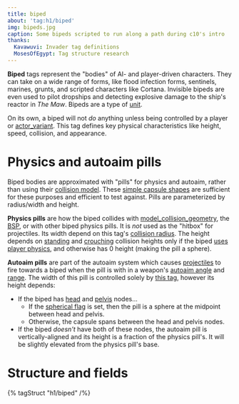 ```yaml
---
title: biped
about: 'tag:h1/biped'
img: bipeds.jpg
caption: Some bipeds scripted to run along a path during c10's intro
thanks:
  Kavawuvi: Invader tag definitions
  MosesOfEgypt: Tag structure research
---
```

**Biped** tags represent the "bodies" of AI- and player-driven characters. They can take on a wide range of forms, like flood infection forms, sentinels, marines, grunts, and scripted characters like Cortana. Invisible bipeds are even used to pilot dropships and detecting explosive damage to the ship's reactor in _The Maw_. Bipeds are a type of [unit](~).

On its own, a biped will not _do_ anything unless being controlled by a player or [actor_variant](~). This tag defines key physical characteristics like height, speed, collision, and appearance.

# Physics and autoaim pills
Biped bodies are approximated with "pills" for physics and autoaim, rather than using their [collision model](~model_collision_geometry). These [simple capsule shapes][wiki-capsule] are sufficient for these purposes and efficient to test against. Pills are parameterized by radius/width and height.

**Physics pills** are how the biped collides with [model_collision_geometry](~), the [BSP](~scenario_structure_bsp), or with other biped physics pills. It is _not_ used as the "hitbox" for projectiles. Its width depend on this tag's [collision radius](#tag-field-collision-radius). The height depends on [standing](#tag-field-standing-collision-height) and [crouching](#tag-field-standing-collision-height) collision heights only if the biped [uses player physics](#tag-field-biped-flags-uses-player-physics), and otherwise has 0 height (making the pill a sphere).

**Autoaim pills** are part of the autoaim system which causes [projectiles](~projectile) to fire towards a biped when the pill is with in a weapon's [autoaim angle](~weapon#tag-field-autoaim-angle) and [range](~weapon#tag-field-autoaim-range). The width of this pill is controlled solely by [this tag](#tag-field-autoaim-width), however its height depends:

* If the biped has [head](~biped#tag-field-head-model-node-index) and [pelvis](~biped#tag-field-pelvis-model-node-index) nodes...
  * If the [spherical flag](#tag-field-biped-flags-spherical) is set, then the pill is a sphere at the midpoint between head and pelvis.
  * Otherwise, the capsule spans between the head and pelvis nodes.
* If the biped _doesn't_ have both of these nodes, the autoaim pill is vertically-aligned and its height is a fraction of the physics pill's. It will be slightly elevated from the physics pill's base.


[wiki-capsule]: https://en.wikipedia.org/wiki/Capsule_(geometry)

# Structure and fields

{% tagStruct "h1/biped" /%}
